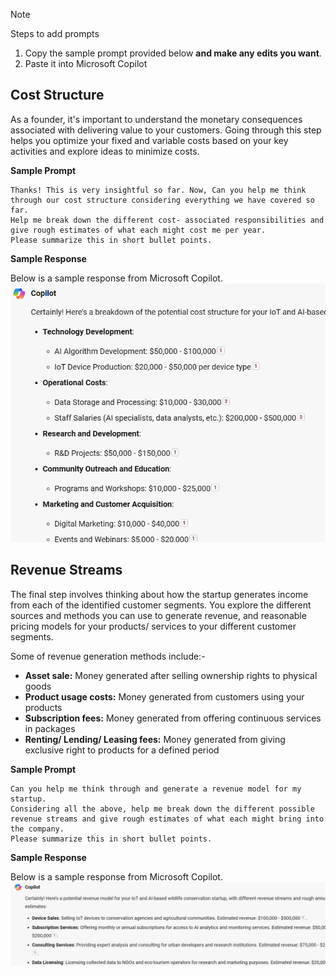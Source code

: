 
> [!NOTE]
> Steps to add prompts
>
> 1. Copy the sample prompt provided below **and make any edits you want**.
> 1. Paste it into Microsoft Copilot

## Cost Structure
As a founder, it's important to understand the monetary consequences associated with delivering value to your customers. Going through this step helps you optimize your fixed and variable costs based on your key activities and explore ideas to minimize costs.

**Sample Prompt**

```
Thanks! This is very insightful so far. Now, Can you help me think through our cost structure considering everything we have covered so far.
Help me break down the different cost- associated responsibilities and give rough estimates of what each might cost me per year.
Please summarize this in short bullet points.
```

**Sample Response**

Below is a sample response from Microsoft Copilot.
![Screenshot showing sample response on cost structure.](../media/cost-structure.png)

## Revenue Streams
The final step involves thinking about how the startup generates income from each of the identified customer segments. You explore the different sources and methods you can use to generate revenue, and reasonable pricing models for your products/ services to your different customer segments.

Some of revenue generation methods include:-

- **Asset sale:** Money generated after selling ownership rights to physical goods
- **Product usage costs:** Money generated from customers using your products
- **Subscription fees:** Money generated from offering continuous services in packages
- **Renting/ Lending/ Leasing fees:** Money generated from giving exclusive right to products for a defined period

**Sample Prompt**

```
Can you help me think through and generate a revenue model for my startup.
Considering all the above, help me break down the different possible revenue streams and give rough estimates of what each might bring into the company.
Please summarize this in short bullet points.
```

**Sample Response**

Below is a sample response from Microsoft Copilot.
![Screenshot showing sample response on revenue streams.](../media/revenue-streams.png)
